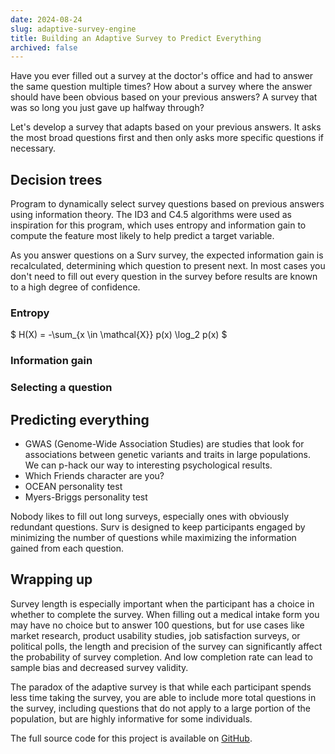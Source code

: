 ```yaml
---
date: 2024-08-24
slug: adaptive-survey-engine
title: Building an Adaptive Survey to Predict Everything
archived: false
---
```


Have you ever filled out a survey at the doctor's office and had to answer the same question multiple times? How about a survey where the answer should have been obvious based on your previous answers? A survey that was so long you just gave up halfway through?

Let's develop a survey that adapts based on your previous answers. It asks the most broad questions first and then only asks more specific questions if necessary.

## Decision trees

Program to dynamically select survey questions based on previous answers using information theory. The ID3 and C4.5 algorithms were used as inspiration for this program, which uses entropy and information gain to compute the feature most likely to help predict a target variable.

As you answer questions on a Surv survey, the expected information gain is recalculated, determining which question to present next. In most cases you don't need to fill out every question in the survey before results are known to a high degree of confidence.

### Entropy

<!-- prettier-ignore -->
$ H(X) = -\sum_{x \in \mathcal{X}} p(x) \log_2 p(x) $

### Information gain

### Selecting a question

## Predicting everything

- GWAS (Genome-Wide Association Studies) are studies that look for associations between genetic variants and traits in large populations. We can p-hack our way to interesting psychological results.
- Which Friends character are you?
- OCEAN personality test
- Myers-Briggs personality test

Nobody likes to fill out long surveys, especially ones with obviously redundant questions. Surv is designed to keep participants engaged by minimizing the number of questions while maximizing the information gained from each question.

## Wrapping up

Survey length is especially important when the participant has a choice in whether to complete the survey. When filling out a medical intake form you may have no choice but to answer 100 questions, but for use cases like market research, product usability studies, job satisfaction surveys, or political polls, the length and precision of the survey can significantly affect the probability of survey completion. And low completion rate can lead to sample bias and decreased survey validity.

The paradox of the adaptive survey is that while each participant spends less time taking the survey, you are able to include more total questions in the survey, including questions that do not apply to a large portion of the population, but are highly informative for some individuals.

The full source code for this project is available on <a href="https://github.com/gregorybchris/surv" target="_blank">GitHub</a>.
